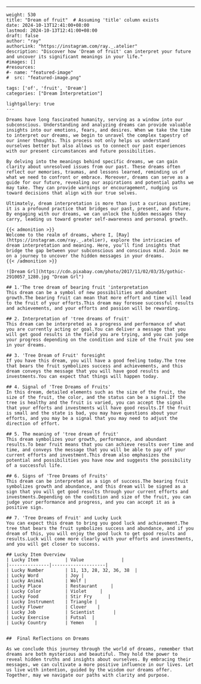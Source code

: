 ---
    weight: 530
    title: "Dream of fruit"  # Assuming 'title' column exists
    date: 2024-10-13T12:41:00+08:00
    lastmod: 2024-10-13T12:41:00+08:00
    draft: false
    author: "ray"
    authorLink: "https://instagram.com/ray._.atelier"
    description: "Discover how 'Dream of fruit' can interpret your future and uncover its significant meanings in your life."
    #images: []
    #resources:
    #- name: "featured-image"
    #  src: "featured-image.png"
    
    tags: ['of', 'fruit', 'Dream']
    categories: ["Dream Interpretation"]
    
    lightgallery: true
    ---
    
    Dreams have long fascinated humanity, serving as a window into our subconscious. Understanding and analyzing dreams can provide valuable insights into our emotions, fears, and desires. When we take the time to interpret our dreams, we begin to unravel the complex tapestry of our inner thoughts. This process not only helps us understand ourselves better but also allows us to connect our past experiences with our present circumstances and future possibilities.
    
    By delving into the meanings behind specific dreams, we can gain clarity about unresolved issues from our past. These dreams often reflect our memories, traumas, and lessons learned, reminding us of what we need to confront or embrace. Moreover, dreams can serve as a guide for our future, revealing our aspirations and potential paths we may take. They can provide warnings or encouragement, nudging us toward decisions that align with our true selves.
    
    Ultimately, dream interpretation is more than just a curious pastime; it is a profound practice that bridges our past, present, and future. By engaging with our dreams, we can unlock the hidden messages they carry, leading us toward greater self-awareness and personal growth.
    
    {{< admonition >}}
    Welcome to the realm of dreams, where I, [Ray](https://instagram.com/ray._.atelier), explore the intricacies of dream interpretation and meaning. Here, you’ll find insights that bridge the gap between your subconscious and conscious mind. Join me on a journey to uncover the hidden messages in your dreams.
    {{< /admonition >}}
    
    ![Dream Grl](https://cdn.pixabay.com/photo/2017/11/02/03/35/gothic-2910057_1280.jpg "Dream Grl")
    
    ## 1.'The tree dream of bearing fruit 'interpretation
    This dream can be a symbol of new possibilities and abundant growth.The bearing fruit can mean that more effort and time will lead to the fruit of your efforts.This dream may foresee successful results and achievements, and your efforts and passion will be rewarding.
    
    ## 2. Interpretation of 'tree dreams of fruit'
    This dream can be interpreted as a progress and performance of what you are currently acting or goal.You can deliver a message that you will get good results in the field you are trying, and you can judge your progress depending on the condition and size of the fruit you see in your dreams.
    
    ## 3. 'Tree Dream of Fruit' foresight
    If you have this dream, you will have a good feeling today.The tree that bears the fruit symbolizes success and achievements, and this dream conveys the message that you will have good results and investments.You can expect that things will happen today.
    
    ## 4. Signal of 'Tree Dreams of Fruits'
    In this dream, detailed elements such as the size of the fruit, the size of the fruit, the color, and the status can be a signal.If the tree is healthy and the fruit is varied, you can accept the signal that your efforts and investments will have good results.If the fruit is small and the state is bad, you may have questions about your efforts, and you may be a signal that you may need to adjust the direction of effort.
    
    ## 5. The meaning of 'tree dream of fruit'
    This dream symbolizes your growth, performance, and abundant results.To bear fruit means that you can achieve results over time and time, and conveys the message that you will be able to pay off your current efforts and investment.This dream also emphasizes the potential and possibilities you have now and suggests the possibility of a successful life.
    
    ## 6. Signs of 'Tree Dreams of Fruits'
    This dream can be interpreted as a sign of success.The bearing fruit symbolizes growth and abundance, and this dream will be signed as a sign that you will get good results through your current efforts and investments.Depending on the condition and size of the fruit, you can judge your performance and progress, and you can accept it as a positive sign.
    
    ## 7. 'Tree Dreams of Fruit' and Lucky Luck
    You can expect this dream to bring you good luck and achievement.The tree that bears the fruit symbolizes success and abundance, and if you dream of this, you will enjoy the good luck to get good results and results.Luck will come more clearly with your efforts and investments, and you will get closer to success.
    
    ## Lucky Item Overview
    | Lucky Item          | Value              |
    |---------------|--------------------|
    | Lucky Number        | 11, 13, 28, 32, 36, 38  |
    | Lucky Word          | Joy |
    | Lucky Animal        | Wolf |
    | Lucky Place         | Restaurant     |
    | Lucky Color         | Violet     |
    | Lucky Food          | Stir Fry      |
    | Lucky Instrument    | Triangle |
    | Lucky Flower        | Clover    |
    | Lucky Job           | Scientist       |
    | Lucky Exercise      | Futsal  |
    | Lucky Country       | Yemen    |
    
    
    ##  Final Reflections on Dreams
    
    As we conclude this journey through the world of dreams, remember that dreams are both mysterious and beautiful. They hold the power to reveal hidden truths and insights about ourselves. By embracing their messages, we can cultivate a more positive influence in our lives. Let us live with intention, guided by the wisdom our dreams offer. Together, may we navigate our paths with clarity and purpose.
    